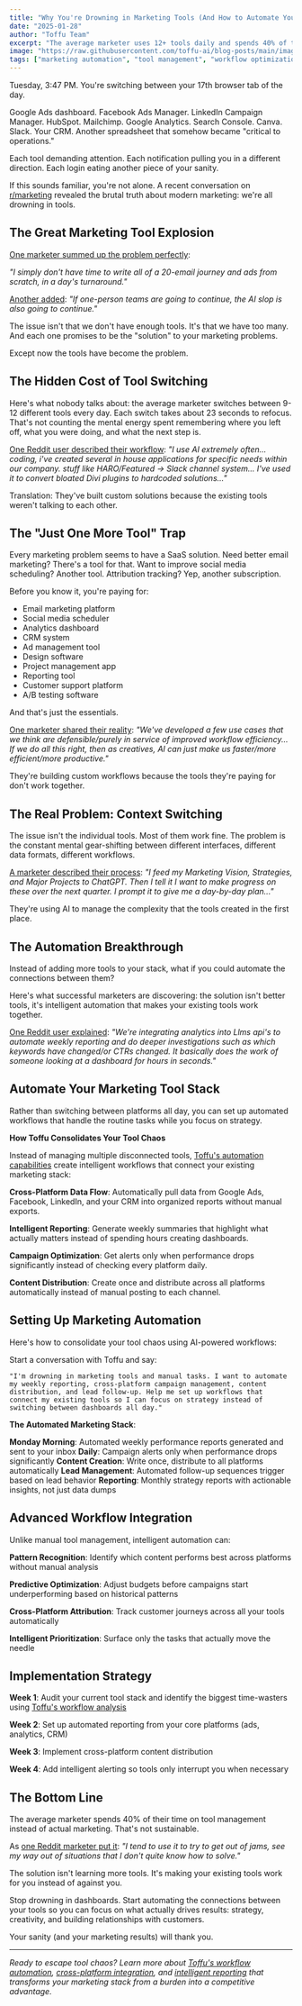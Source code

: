 ```yaml
---
title: "Why You're Drowning in Marketing Tools (And How to Automate Your Way Out)"
date: "2025-01-28"
author: "Toffu Team"
excerpt: "The average marketer uses 12+ tools daily and spends 40% of their time on tool management instead of actual marketing. Here's how to automate your way out of the chaos."
image: "https://raw.githubusercontent.com/toffu-ai/blog-posts/main/images/marketing-tool-overwhelm-chaos.avif"
tags: ["marketing automation", "tool management", "workflow optimization", "productivity"]
---
```


Tuesday, 3:47 PM. You're switching between your 17th browser tab of the day.

Google Ads dashboard. Facebook Ads Manager. LinkedIn Campaign Manager. HubSpot. Mailchimp. Google Analytics. Search Console. Canva. Slack. Your CRM. Another spreadsheet that somehow became "critical to operations."

Each tool demanding attention. Each notification pulling you in a different direction. Each login eating another piece of your sanity.

If this sounds familiar, you're not alone. A recent conversation on [r/marketing](https://reddit.com/r/marketing/comments/1lv10v6/whats_your_top_usecase_for_ai_in_your_marketing/) revealed the brutal truth about modern marketing: we're all drowning in tools.

## The Great Marketing Tool Explosion

[One marketer summed up the problem perfectly](https://reddit.com/r/marketing/comments/1lv10v6/whats_your_top_usecase_for_ai_in_your_marketing/):

*"I simply don't have time to write all of a 20-email journey and ads from scratch, in a day's turnaround."*

[Another added](https://reddit.com/r/marketing/comments/1lv10v6/whats_your_top_usecase_for_ai_in_your_marketing/): *"If one-person teams are going to continue, the AI slop is also going to continue."*

The issue isn't that we don't have enough tools. It's that we have too many. And each one promises to be the "solution" to your marketing problems.

Except now the tools have become the problem.

## The Hidden Cost of Tool Switching

Here's what nobody talks about: the average marketer switches between 9-12 different tools every day. Each switch takes about 23 seconds to refocus. That's not counting the mental energy spent remembering where you left off, what you were doing, and what the next step is.

[One Reddit user described their workflow](https://reddit.com/r/marketing/comments/1lv10v6/whats_your_top_usecase_for_ai_in_your_marketing/): *"I use AI extremely often... coding, i've created several in house applications for specific needs within our company. stuff like HARO/Featured -> Slack channel system... I've used it to convert bloated Divi plugins to hardcoded solutions..."*

Translation: They've built custom solutions because the existing tools weren't talking to each other.

## The "Just One More Tool" Trap

Every marketing problem seems to have a SaaS solution. Need better email marketing? There's a tool for that. Want to improve social media scheduling? Another tool. Attribution tracking? Yep, another subscription.

Before you know it, you're paying for:
- Email marketing platform
- Social media scheduler  
- Analytics dashboard
- CRM system
- Ad management tool
- Design software
- Project management app
- Reporting tool
- Customer support platform
- A/B testing software

And that's just the essentials.

[One marketer shared their reality](https://reddit.com/r/marketing/comments/1lv10v6/whats_your_top_usecase_for_ai_in_your_marketing/): *"We've developed a few use cases that we think are defensible/purely in service of improved workflow efficiency... If we do all this right, then as creatives, AI can just make us faster/more efficient/more productive."*

They're building custom workflows because the tools they're paying for don't work together.

## The Real Problem: Context Switching

The issue isn't the individual tools. Most of them work fine. The problem is the constant mental gear-shifting between different interfaces, different data formats, different workflows.

[A marketer described their process](https://reddit.com/r/marketing/comments/1lv10v6/whats_your_top_usecase_for_ai_in_your_marketing/): *"I feed my Marketing Vision, Strategies, and Major Projects to ChatGPT. Then I tell it I want to make progress on these over the next quarter. I prompt it to give me a day-by-day plan..."*

They're using AI to manage the complexity that the tools created in the first place.

## The Automation Breakthrough

Instead of adding more tools to your stack, what if you could automate the connections between them?

Here's what successful marketers are discovering: the solution isn't better tools, it's intelligent automation that makes your existing tools work together.

[One Reddit user explained](https://reddit.com/r/marketing/comments/1lv10v6/whats_your_top_usecase_for_ai_in_your_marketing/): *"We're integrating analytics into Llms api's to automate weekly reporting and do deeper investigations such as which keywords have changed/or CTRs changed. It basically does the work of someone looking at a dashboard for hours in seconds."*

## Automate Your Marketing Tool Stack

Rather than switching between platforms all day, you can set up automated workflows that handle the routine tasks while you focus on strategy.

**How Toffu Consolidates Your Tool Chaos**

Instead of managing multiple disconnected tools, [Toffu's automation capabilities](https://toffu.ai) create intelligent workflows that connect your existing marketing stack:

**Cross-Platform Data Flow**: Automatically pull data from Google Ads, Facebook, LinkedIn, and your CRM into organized reports without manual exports.

**Intelligent Reporting**: Generate weekly summaries that highlight what actually matters instead of spending hours creating dashboards.

**Campaign Optimization**: Get alerts only when performance drops significantly instead of checking every platform daily.

**Content Distribution**: Create once and distribute across all platforms automatically instead of manual posting to each channel.

## Setting Up Marketing Automation

Here's how to consolidate your tool chaos using AI-powered workflows:

Start a conversation with Toffu and say:
```
"I'm drowning in marketing tools and manual tasks. I want to automate my weekly reporting, cross-platform campaign management, content distribution, and lead follow-up. Help me set up workflows that connect my existing tools so I can focus on strategy instead of switching between dashboards all day."
```

**The Automated Marketing Stack**:

**Monday Morning**: Automated weekly performance reports generated and sent to your inbox
**Daily**: Campaign alerts only when performance drops significantly 
**Content Creation**: Write once, distribute to all platforms automatically
**Lead Management**: Automated follow-up sequences trigger based on lead behavior
**Reporting**: Monthly strategy reports with actionable insights, not just data dumps

## Advanced Workflow Integration

Unlike manual tool management, intelligent automation can:

**Pattern Recognition**: Identify which content performs best across platforms without manual analysis

**Predictive Optimization**: Adjust budgets before campaigns start underperforming based on historical patterns

**Cross-Platform Attribution**: Track customer journeys across all your tools automatically

**Intelligent Prioritization**: Surface only the tasks that actually move the needle

## Implementation Strategy

**Week 1**: Audit your current tool stack and identify the biggest time-wasters using [Toffu's workflow analysis](https://toffu.ai)

**Week 2**: Set up automated reporting from your core platforms (ads, analytics, CRM)

**Week 3**: Implement cross-platform content distribution

**Week 4**: Add intelligent alerting so tools only interrupt you when necessary

## The Bottom Line

The average marketer spends 40% of their time on tool management instead of actual marketing. That's not sustainable.

As [one Reddit marketer put it](https://reddit.com/r/marketing/comments/1lv10v6/whats_your_top_usecase_for_ai_in_your_marketing/): *"I tend to use it to try to get out of jams, see my way out of situations that I don't quite know how to solve."*

The solution isn't learning more tools. It's making your existing tools work for you instead of against you.

Stop drowning in dashboards. Start automating the connections between your tools so you can focus on what actually drives results: strategy, creativity, and building relationships with customers.

Your sanity (and your marketing results) will thank you.

---

*Ready to escape tool chaos? Learn more about [Toffu's workflow automation](https://toffu.ai), [cross-platform integration](https://toffu.ai), and [intelligent reporting](https://toffu.ai) that transforms your marketing stack from a burden into a competitive advantage.*